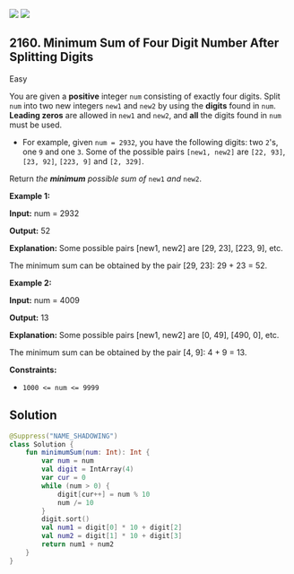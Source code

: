 [![](https://img.shields.io/github/stars/javadev/LeetCode-in-Kotlin?label=Stars&style=flat-square)](https://github.com/javadev/LeetCode-in-Kotlin)
[![](https://img.shields.io/github/forks/javadev/LeetCode-in-Kotlin?label=Fork%20me%20on%20GitHub%20&style=flat-square)](https://github.com/javadev/LeetCode-in-Kotlin/fork)

## 2160\. Minimum Sum of Four Digit Number After Splitting Digits

Easy

You are given a **positive** integer `num` consisting of exactly four digits. Split `num` into two new integers `new1` and `new2` by using the **digits** found in `num`. **Leading zeros** are allowed in `new1` and `new2`, and **all** the digits found in `num` must be used.

*   For example, given `num = 2932`, you have the following digits: two `2`'s, one `9` and one `3`. Some of the possible pairs `[new1, new2]` are `[22, 93]`, `[23, 92]`, `[223, 9]` and `[2, 329]`.

Return _the **minimum** possible sum of_ `new1` _and_ `new2`.

**Example 1:**

**Input:** num = 2932

**Output:** 52

**Explanation:** Some possible pairs [new1, new2] are [29, 23], [223, 9], etc. 

The minimum sum can be obtained by the pair [29, 23]: 29 + 23 = 52. 

**Example 2:**

**Input:** num = 4009

**Output:** 13

**Explanation:** Some possible pairs [new1, new2] are [0, 49], [490, 0], etc. 

The minimum sum can be obtained by the pair [4, 9]: 4 + 9 = 13. 

**Constraints:**

*   `1000 <= num <= 9999`

## Solution

```kotlin
@Suppress("NAME_SHADOWING")
class Solution {
    fun minimumSum(num: Int): Int {
        var num = num
        val digit = IntArray(4)
        var cur = 0
        while (num > 0) {
            digit[cur++] = num % 10
            num /= 10
        }
        digit.sort()
        val num1 = digit[0] * 10 + digit[2]
        val num2 = digit[1] * 10 + digit[3]
        return num1 + num2
    }
}
```